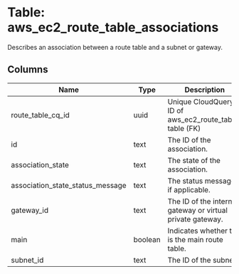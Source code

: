 
# Table: aws_ec2_route_table_associations
Describes an association between a route table and a subnet or gateway.
## Columns
| Name        | Type           | Description  |
| ------------- | ------------- | -----  |
|route_table_cq_id|uuid|Unique CloudQuery ID of aws_ec2_route_tables table (FK)|
|id|text|The ID of the association.|
|association_state|text|The state of the association.|
|association_state_status_message|text|The status message, if applicable.|
|gateway_id|text|The ID of the internet gateway or virtual private gateway.|
|main|boolean|Indicates whether this is the main route table.|
|subnet_id|text|The ID of the subnet.|
